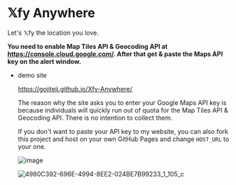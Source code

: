 # 𝕏fy Anywhere

Let's 𝕏fy the location you love.


**You need to enable Map Tiles API & Geocoding API at https://console.cloud.google.com/. After that get & paste the Maps API key on the alert window.**
    
- demo site

    https://gojiteji.github.io/Xfy-Anywhere/

    The reason why the site asks you to enter your Google Maps API key is because individuals will quickly run out of quota for the Map Tiles API & Geocoding API.
There is no intention to collect them.

    If you don't want to paste your API key to my website, you can also fork this project and host on your own GitHub Pages and change `HOST_URL` to your one.

  ![image](https://github.com/gojiteji/Xfy-Anywhere/assets/38291975/bd61a5cb-bd57-40ae-828e-f00f85e7a441)

  ![4980C392-696E-4994-8EE2-024BE7B99233_1_105_c](https://github.com/gojiteji/Xfy-Anywhere/assets/38291975/2943964b-7d86-491d-9ba4-b315ab974577)

